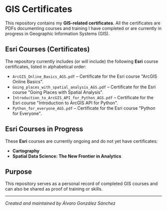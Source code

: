 # GIS Certificates 

This repository contains my **GIS-related certificates**. All the certificates are PDFs documenting courses and training I have completed or are currently in progress in Geographic Information Systems (GIS).

## Esri Courses (Certificates)

The repository currently includes (or will include) the following **Esri** course certificates, listed in alphabetical order:

- `ArcGIS_Online_Basics_AGS.pdf` – Certificate for the Esri course "ArcGIS Online Basics".
- `Going_places_with_spatial_analysis_AGS.pdf` – Certificate for the Esri course "Going Places with Spatial Analysis".
- `Introduction_to_ArcGIS_API_for_Python_AGS.pdf` – Certificate for the Esri course "Introduction to ArcGIS API for Python".
- `Python_for_everyone_AGS.pdf` – Certificate for the Esri course "Python for Everyone".

## Esri Courses in Progress

These **Esri** courses are currently ongoing and do not yet have certificates:

- **Cartography**
- **Spatial Data Science: The New Frontier in Analytics**


## Purpose

This repository serves as a personal record of completed GIS courses and can also be shared as proof of training or skills.

---

*Created and maintained by Álvaro González Sánchez*  
